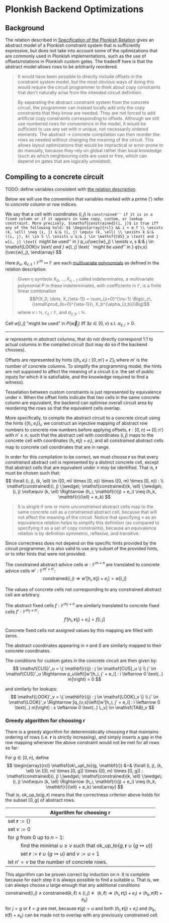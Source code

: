# Plonkish Backend Optimizations

## Background

The relation described in [Specification of the Plonkish Relation](relation.md) gives an abstract model of a Plonkish constraint system that is sufficiently expressive, but does not take into account some of the optimizations that are commonly used in Plonkish implementations, such as the use of offsets/rotations in Plonkish custom gates. The tradeoff here is that the abstract model allows rows to be arbitrarily reordered.

> It would have been possible to directly include offsets in the constraint system model, but the most obvious ways of doing this would require the circuit programmer to think about copy constraints that don't naturally arise from the intended circuit definition.
>
> By separating the abstract constraint system from the concrete circuit, the programmer can instead locally add only the copy constraints that they know are needed. They are not forced to add artificial copy constraints corresponding to offsets. Although we still use numbered rows for convenience in the model, it would be sufficient to use any set with $n$ unique, not necessarily ordered elements. The abstract $\rightarrow$ concrete compilation can then reorder the rows as needed without changing the meaning of the circuit. This allows layout optimizations that would be impractical or error-prone to do manually, because they rely on global rather than local knowledge (such as which neighbouring cells are used or free, which can depend on gates that are logically unrelated).

## Compiling to a concrete circuit

TODO: define variables consistent with [the relation description](relation.md).

Below we will use the convention that variables marked with a prime ($'$) refer to *concrete* column or row indices.

We say that a cell with coordinates $(i, j)$ is ``constrained'' if it is in a fixed column or if it appears in some copy, custom, or lookup constraint. More precisely, $\mathsf{constrained}(i, j)$ is true iff any of the following hold:
$$
\begin{array}{rcl}
&& i < m_f \\
\exists (k, \ell) \neq (i, j) &:& (i, j) \equiv (k, \ell) \\
\exists k &:& ((i, j), k) \in S \\
\exists u &:& j \in \mathsf{CUS}_u \text{ and } w[i, j] \text{ ``might be used'' in } p_u(\vec{w}_j) \\
\exists v, s &:& j \in \mathsf{LOOK}_v \text{ and } w[i, j] \text{ ``might be used'' in } q_{v,s}(\vec{w}_j),
\end{array}
$$

Here $p_u, \ q_{v,s} \mathrel{⦂} \mathbb{F}^m \mapsto \mathbb{F}$ are each [multivariate polynomials](https://en.wikipedia.org/wiki/Polynomial_ring#Definition_(multivariate_case)) as defined in the relation description:

> Given $\eta$ symbols $X_0, \dots, X_{\eta-1}$ called indeterminates, a multivariate polynomial $P$ in these indeterminates, with coefficients in $\mathbb{F}$,
> is a finite linear combination $$P(X_0, \dots, X_{\eta-1}) = \sum_{z=0}^{\nu-1} \Big(c_z\, {\small\prod_{b=0}^{\eta-1}}\, X_b^{\alpha_{z,b}}\Big)$$ where $\nu \mathrel{⦂} \mathbb{N}$, $c_z \mathrel{⦂} \mathbb{F}$, and $\alpha_{z,b} \mathrel{⦂} \mathbb{N}$.

Cell $w[i, j]$ "might be used" in $P(\vec{w}_j)$ iff $\exists z \in [0, \nu)$ s.t. $\alpha_{z,i} > 0$.

----

$w$ represents $m$ _abstract_ columns, that do not directly correspond 1:1 to actual columns in the compiled circuit (but may do so if the backend chooses).

Offsets are represented by hints $\{ (h_i, e_i) \mathrel{⦂} [0,m') \times \mathbb{Z} \}_i$ where $m'$ is the number of concrete columns. To simplify the programming model, the hints are not supposed to affect the meaning of a circuit (i.e. the set of public inputs for which it is satisfiable, and the knowledge required to find a witness).

Tesselation between custom constraints is just represented by equivalence under $\equiv$. When the offset hints indicate that two cells in the same concrete column are equivalent, the backend can optimise overall circuit area by reordering the rows so that the equivalent cells overlap.

More specifically, to compile the abstract circuit to a concrete circuit using the hints $\{ (h_i, e_i) \}_i$, we construct an injective mapping of abstract row numbers to concrete row numbers before applying offsets, $\mathbf{r} : [0, n) \mapsto [0, n')$ with $n' \geq n$, such that the abstract cell with coordinates $(i, j)$ maps to the concrete cell with coordinates $(h_i, \mathbf{r}(j) + e_i)$, and all *constrained* abstract cells map to concrete cell coordinates that are in range.

In order for this compilation to be correct, we must choose $\mathbf{r}$ so that every *constrained* abstract cell is represented by a distinct concrete cell, except that abstract cells that are equivalent under $\equiv$ *may* be identified. That is, $\mathbf{r}$ must be chosen such that:
$$
\forall (i, j), (k, \ell) \in ([0, m) \times [0, n)) \times ([0, m) \times [0, n)) : \\
\mathsf{constrained}(i, j) \;\wedge\; \mathsf{constrained}(k, \ell) \;\wedge\; (i, j) \not\equiv (k, \ell) \Rightarrow (h_i, \mathbf{r}(j) + e_i) \neq (h_k, \mathbf{r}(\ell) + e_k)
$$

> It is alright if one or more *unconstrained* abstract cells map to the same concrete cell as a constrained abstract cell, because that will not affect the meaning of the circuit. Notice that specifying $\equiv$ as an equivalence relation helps to simplify this definition (as compared to specifying it as a set of copy constraints), because an equivalence relation is by definition symmetric, reflexive, and transitive.

Since correctness does not depend on the specific hints provided by the circuit programmer, it is also valid to use any subset of the provided hints, or to infer hints that were not provided.

The constrained abstract advice cells $w : \mathbb{F}^{m \times n}$ are translated to concrete advice cells $w' : \mathbb{F}^{m' \times n'}$:
$$
\mathsf{constrained}(i, j) \Rightarrow w'[h_i, \mathbf{r}(j) + e_i] = w[i, j]
$$

The values of concrete cells not corresponding to any constrained abstract cell are arbitrary.

The abstract fixed cells $f : \mathbb{F}^{m_f \times n}$ are similarly translated to concrete fixed cells $f' : \mathbb{F}^{m_f \times n'}$:
$$
f'[h_i, \mathbf{r}(j) + e_i] = f[i, j]
$$

Concrete fixed cells not assigned values by this mapping are filled with zeros.

The abstract coordinates appearing in $\equiv$ and $S$ are similarly mapped to their concrete coordinates.

The conditions for custom gates in the concrete circuit are then given by:
$$
\mathsf{CUS}'_u = \{ \mathbf{r}(j) : j \in \mathsf{CUS}_u \} \\
j' \in \mathsf{CUS}'_u \Rightarrow p_u\left([w'[h_i, j' + e_i] : i \leftarrow 0 \text{..} m]\right) = 0
$$

and similarly for lookups:
$$
\mathsf{LOOK}'_v = \{ \mathbf{r}(j) : j \in \mathsf{LOOK}_v \} \\
j' \in \mathsf{LOOK}'_v \Rightarrow [q_{v,s}\left([w'[h_i, j' + e_i] : i \leftarrow 0 \text{..} m]\right) : s \leftarrow 0 \text{..} L_v] \in \mathsf{TAB}_v
$$

### Greedy algorithm for choosing $\mathbf{r}$

There is a greedy algorithm for deterministically choosing $\mathbf{r}$ that maintains ordering of rows (i.e. $\mathbf{r}$ is strictly increasing), and simply inserts a gap in the row mapping whenever the above constraint would not be met for all rows so far:

For $g \in [0, n)$, define
$$
\begin{array}{rcl}
\mathsf{ok\_up\_to}(g, \mathbf{r}) &=& \forall (i, j), (k, \ell) \in ([0, m) \times [0, g]) \times ([0, m) \times [0, g]) :
\mathsf{constrained}(i, j) \;\wedge\; \mathsf{constrained}(k, \ell) \;\wedge\; (i, j) \not\equiv (k, \ell) \Rightarrow (h_i, \mathbf{r}(j) + e_i) \neq (h_k, \mathbf{r}(\ell) + e_k)
\end{array}
$$
That is, $\mathsf{ok\_up\_to}(g, \mathbf{r})$ means that the correctness criterion above holds for the subset $[0, g]$ of abstract rows.

| Algorithm for choosing $\mathbf{r}$ |
|----|
| set $\mathbf{r} := \{\}$ |
| set $v := 0$ |
| for $g$ from $0$ up to $n-1$: |
| $\hspace{2em}$ find the minimal $u \geq v$ such that $\mathsf{ok\_up\_to}(g, \mathbf{r} \cup \{g \mapsto u\})$ |
| $\hspace{2em}$ set $\mathbf{r} := \mathbf{r} \cup \{g \mapsto u\}$ and $v := u+1$ |
| let $n' = v$ be the number of concrete rows. |

This algorithm can be proven correct by induction on $n$. It is complete because for each step it is always possible to find a suitable $u$. That is, we can always choose $u$ large enough that any additional conditions
$$
\mathsf{constrained}(i, j) \;\wedge\; \mathsf{constrained}(k, \ell) \;\wedge\; (i, j) \not\equiv (k, \ell) \Rightarrow (h_i, \mathbf{r}(j) + e_i) \neq (h_k, \mathbf{r}(\ell) + e_k)
$$
for $j = g$ or $\ell = g$ are met, because $\mathbf{r}(g) = u$ and both $(h_i, \mathbf{r}(j) + e_i)$ and $(h_k, \mathbf{r}(\ell) + e_k)$ can be made not to overlap with any previously constrained cell.
